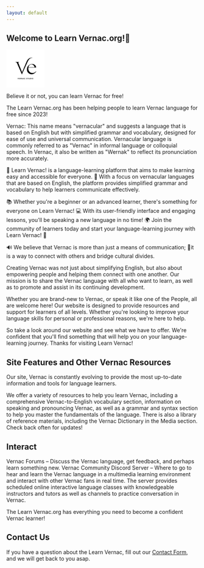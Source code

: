 ```yaml
---
layout: default
---
```


## Welcome to Learn Vernac.org!👋


<div class="slideshow-container">
    <div class="slideshow">
        <img src="/assets/img/vernac-icon-1.png">
        <img src="/assets/img/vernac-icon-1.png">
        <img src="/assets/img/vernac-icon-1.png">
    </div>
</div>

<style>
.slideshow-container {
	width: 100px;
	height: 100px;
	position: relative;
	overflow: hidden;
}

.slideshow {
	width: 300%;
	height: 100%;
	position: absolute;
	top: 0;
	left: 0;
	animation: slide 6s infinite;
}

.slideshow img {
	width: 33.33%;
	height: 100%;
	float: left;
}
</style>


Believe it or not, you can learn Vernac for free!

The Learn Vernac.org has been helping people to learn Vernac language for free since 2023!

Vernac: This name means "vernacular" and suggests a language that is based on English but with simplified grammar and vocabulary, designed for ease of use and universal communication. Vernacular language is commonly referred to as "Vernac" in informal language or colloquial speech. In Vernac, it also be written as "Wernak" to reflect its pronunciation more accurately.

👋 Learn Vernac! is a language-learning platform that aims to make learning easy and accessible for everyone. 💬 With a focus on vernacular languages that are based on English, the platform provides simplified grammar and vocabulary to help learners communicate effectively. 

📚 Whether you're a beginner or an advanced learner, there's something for everyone on Learn Vernac! 💻 With its user-friendly interface and engaging lessons, you'll be speaking a new language in no time! 🌍 Join the community of learners today and start your language-learning journey with Learn Vernac! 🚀

🔊 We believe that Vernac is more than just a means of communication; 🌟it is a way to connect with others and bridge cultural divides.

Creating Vernac was not just about simplifying English, but also about empowering people and helping them connect with one another. Our mission is to share the Vernac language with all who want to learn, as well as to promote and assist in its continuing development.

Whether you are brand-new to Vernac, or speak it like one of the People, all are welcome here! Our website is designed to provide resources and support for learners of all levels. Whether you're looking to improve your language skills for personal or professional reasons, we're here to help.

So take a look around our website and see what we have to offer. We're confident that you'll find something that will help you on your language-learning journey. Thanks for visiting Learn Vernac!


## Site Features and Other Vernac Resources

Our site, Vernac is constantly evolving to provide the most up-to-date information and tools for language learners.

We offer a variety of resources to help you learn Vernac, including a comprehensive Vernac-to-English vocabulary section, information on speaking and pronouncing Vernac, as well as a grammar and syntax section to help you master the fundamentals of the language. There is also a library of reference materials, including the Vernac Dictionary in the Media section. Check back often for updates!

## Interact
Vernac Forums – Discuss the Vernac language, get feedback, and perhaps learn something new. 
Vernac Community Discord Server – Where to go to hear and learn the Vernac language in a multimedia learning environment and interact with other Vernac fans in real time. The server provides scheduled online interactive language classes with knowledgeable instructors and tutors as well as channels to practice conversation in Vernac.

The Learn Vernac.org  has everything you need to become a confident Vernac learner!

## Contact Us

If you have a question about the Learn Vernac, fill out our [Contact Form](https://www.vernac.org/contact), and we will get back to you asap.

